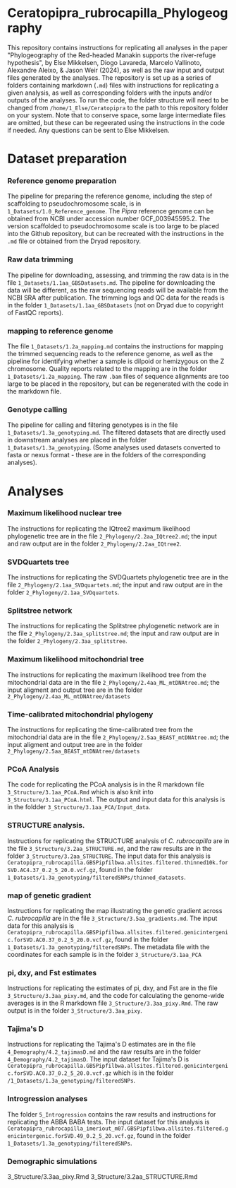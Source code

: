 # Ceratopipra_rubrocapilla_Phylogeography

This repository contains instructions for replicating all analyses in the paper "Phylogeography of the Red-headed Manakin supports the river-refuge hypothesis", by Else Mikkelsen, Diogo Lavareda, Marcelo Vallinoto, Alexandre Aleixo, & Jason Weir (2024), as well as the raw input and output files generated by the analyses. The repository is set up as a series of folders containing markdown (`.md`) files with instructions for replicating a given analysis, as well as corresponding folders with the inputs and/or outputs of the analyses. To run the code, the folder structure will need to be changed from `/home/1_Else/Ceratopipra` to the path to this repository folder on your system. Note that to conserve space, some large intermediate files are omitted, but these can be regeerated using the instructions in the code if needed. Any questions can be sent to Else Mikkelsen.     

# Dataset preparation

### Reference genome preparation
The pipeline for preparing the reference genome, including the step of scaffolding to pseudochromosome scale, is in `1_Datasets/1.0_Reference_genome`. The *Pipra* reference genome can be obtained from NCBI under accession number GCF_003945595.2. The version scaffolded to pseudochromosome scale is too large to be placed into the Github repository, but can be recreated with the instructions in the `.md` file or obtained from the Dryad repository.

### Raw data trimming
The pipeline for downloading, assessing, and trimming the raw data is in the file `1_Datasets/1.1aa_GBSDatasets.md`. The pipeline for downloading the data will be different, as the raw sequencing reads will be available from the NCBI SRA after publication. The trimming logs and QC data for the reads is in the folder `1_Datasets/1.1aa_GBSDatasets` (not on Dryad due to copyright of FastQC reports).

### mapping to reference genome
The file `1_Datasets/1.2a_mapping.md` contains the instructions for mapping the trimmed sequencing reads to the reference genome, as well as the pipeline for identifying whether a sample is dilpoid or hemizygous on the Z chromosome. Quality reports related to the mapping are in the folder `1_Datasets/1.2a_mapping`. The raw `.bam` files of sequence alignments are too large to be placed in the repository, but can be regenerated with the code in the markdown file.  

### Genotype calling  
The pipeline for calling and filtering genotypes is in the file `1_Datasets/1.3a_genotyping.md`. The filtered datasets that are directly used in downstream analyses are placed in the folder `1_Datasets/1.3a_genotyping`. (Some analyses used datasets converted to fasta or nexus format - these are in the folders of the corresponding analyses).      

# Analyses

### Maximum likelihood nuclear tree
The instructions for replicating the IQtree2 maximum likelihood phylogenetic tree are in the file `2_Phylogeny/2.2aa_IQtree2.md`; the input and raw output are in the folder `2_Phylogeny/2.2aa_IQtree2`.  

### SVDQuartets tree
The instructions for replicating the SVDQuartets phylogenetic tree are in the file `2_Phylogeny/2.1aa_SVDquartets.md`; the input and raw output are in the folder `2_Phylogeny/2.1aa_SVDquartets`.  

### Splitstree network
The instructions for replicating the Splitstree phylogenetic network are in the file `2_Phylogeny/2.3aa_splitstree.md`; the input and raw output are in the folder `2_Phylogeny/2.3aa_splitstree`.  

### Maximum likelihood mitochondrial tree
The instructions for replicating the maximum likelihood tree from the mitochondrial data are in the file `2_Phylogeny/2.4aa_ML_mtDNAtree.md`; the input aligment and output tree are in the folder `2_Phylogeny/2.4aa_ML_mtDNAtree/datasets`

### Time-calibrated mitochondrial phylogeny
The instructions for replicating the time-calibrated tree from the mitochondrial data are in the file `2_Phylogeny/2.5aa_BEAST_mtDNAtree.md`; the input aligment and output tree are in the folder `2_Phylogeny/2.5aa_BEAST_mtDNAtree/datasets`

### PCoA Analysis
The code for replicating the PCoA analysis is in the R markdown file `3_Structure/3.1aa_PCoA.Rmd` which is also knit into `3_Structure/3.1aa_PCoA.html`. The output and input data for this analysis is in the foldder `3_Structure/3.1aa_PCA/Input_data`.

### STRUCTURE analysis.
Instructions for replicating the STRUCTURE analysis of *C. rubrocapilla* are in the file `3_Structure/3.2aa_STRUCTURE.md`, and the raw results are in the folder `3_Structure/3.2aa_STRUCTURE`. The input data for this analysis is `Ceratopipra_rubrocapilla.GBSPipfilbwa.allsites.filtered.thinned10k.forSVD.AC4.37_0.2_5_20.0.vcf.gz`, found in the folder `1_Datasets/1.3a_genotyping/filteredSNPs/thinned_datasets`.  

### map of genetic gradient  
Instructions for replicating the map illustrating the genetic gradient across *C. rubrocapilla* are in the file `3_Structure/3.5aa_gradients.md`. The input data for this analysis is `Ceratopipra_rubrocapilla.GBSPipfilbwa.allsites.filtered.genicintergenic.forSVD.AC0.37_0.2_5_20.0.vcf.gz`, found in the folder `1_Datasets/1.3a_genotyping/filteredSNPs`. The metadata file with the coordinates for each sample is in the folder `3_Structure/3.1aa_PCA`   

### pi, dxy, and Fst estimates
Instructions for replicating the estimates of pi, dxy, and Fst are in the file `3_Structure/3.3aa_pixy.md`, and the code for calculating the genome-wide averages is in the R markdown file `3_Structure/3.3aa_pixy.Rmd`. The raw output is in the folder `3_Structure/3.3aa_pixy`.    

### Tajima's D
Instructions for replicating the Tajima's D estimates are in the file `4_Demography/4.2_tajimasD.md` and the raw results are in the folder `4_Demography/4.2_tajimasD`.  The input dataset for Tajima's D is `Ceratopipra_rubrocapilla.GBSPipfilbwa.allsites.filtered.genicintergenic.forSVD.AC0.37_0.2_5_20.0.vcf.gz` which is in the folder `/1_Datasets/1.3a_genotyping/filteredSNPs`.  

### Introgression analyses
The folder `5_Introgression` contains the raw results and instructions for replicating the ABBA BABA tests. The input dataset for this analysis is `Ceratopipra_rubrocapilla_imeriout_m07.GBSPipfilbwa.allsites.filtered.genicintergenic.forSVD.49_0.2_5_20.vcf.gz`, found in the folder `1_Datasets/1.3a_genotyping/filteredSNPs`.  

### Demographic simulations

3_Structure/3.3aa_pixy.Rmd
3_Structure/3.2aa_STRUCTURE.Rmd